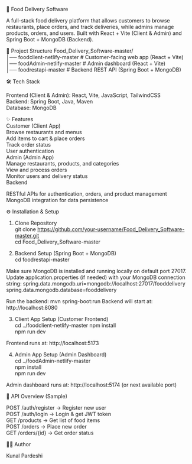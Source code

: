 🍴 Food Delivery Software

A full-stack food delivery platform that allows customers to browse restaurants, place orders, and track deliveries, while admins manage products, orders, and users.
Built with React + Vite (Client & Admin) and Spring Boot + MongoDB (Backend).

📂 Project Structure
Food_Delivery_Software-master/ <br>
│── foodclient-netlify-master   # Customer-facing web app (React + Vite)<br>
│── foodAdmin-netlify-master    # Admin dashboard (React + Vite)<br>
│── foodrestapi-master          # Backend REST API (Spring Boot + MongoDB)<br>

🛠️ Tech Stack

Frontend (Client & Admin): React, Vite, JavaScript, TailwindCSS<br>
Backend: Spring Boot, Java, Maven<br>
Database: MongoDB<br>

✨ Features<br>
Customer (Client App)<br>
Browse restaurants and menus<br>
Add items to cart & place orders<br>
Track order status<br>
User authentication<br>
Admin (Admin App)<br>
Manage restaurants, products, and categories<br>
View and process orders<br>
Monitor users and delivery status<br>
Backend

RESTful APIs for authentication, orders, and product management<br>
MongoDB integration for data persistence<br>

⚙️ Installation & Setup<br>
1. Clone Repository<br>
git clone https://github.com/your-username/Food_Delivery_Software-master.git<br>
cd Food_Delivery_Software-master<br>

2. Backend Setup (Spring Boot + MongoDB)<br>
cd foodrestapi-master<br>


Make sure MongoDB is installed and running locally on default port 27017.<br>
Update application.properties (if needed) with your MongoDB connection string:
spring.data.mongodb.uri=mongodb://localhost:27017/fooddelivery<br>
spring.data.mongodb.database=fooddelivery<br>


Run the backend:
mvn spring-boot:run
Backend will start at: http://localhost:8080<br>

3. Client App Setup (Customer Frontend)<br>
cd ../foodclient-netlify-master
npm install<br>
npm run dev<br>


Frontend runs at: http://localhost:5173<br>

4. Admin App Setup (Admin Dashboard)<br>
cd ../foodAdmin-netlify-master<br>
npm install<br>
npm run dev<br>


Admin dashboard runs at: http://localhost:5174
 (or next available port)<br>

🔗 API Overview (Sample)<br>

POST /auth/register → Register new user<br>
POST /auth/login → Login & get JWT token<br>
GET /products → Get list of food items<br>
POST /orders → Place new order<br>
GET /orders/{id} → Get order status<br>

👨‍💻 Author

Kunal Pardeshi
